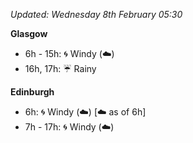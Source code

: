 *Updated: Wednesday 8th February 05:30*

**Glasgow**

* 6h - 15h: :cyclone: Windy (:cloud:)
* 16h, 17h: :umbrella: Rainy

**Edinburgh**

* 6h: :cyclone: Windy (:cloud:) [:cloud: as of 6h]
* 7h - 17h: :cyclone: Windy (:cloud:)
